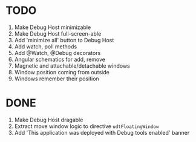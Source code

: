 # TODO

1. Make Debug Host minimizable
2. Make Debug Host full-screen-able
3. Add 'minimize all' button to Debug Host
4. Add watch, poll methods
5. Add @Watch, @Debug decorators
6. Angular schematics for add, remove
7. Magnetic and attachable/detachable windows
8. Window position coming from outside
9. Windows remember their position

# DONE
1. Make Debug Host dragable
2. Extract move window logic to directive `udtFloatingWindow`
3. Add 'This application was deployed with Debug tools enabled' banner
